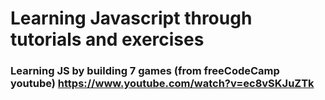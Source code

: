 # Learning Javascript through tutorials and exercises

### Learning JS by building 7 games (from freeCodeCamp youtube) https://www.youtube.com/watch?v=ec8vSKJuZTk
